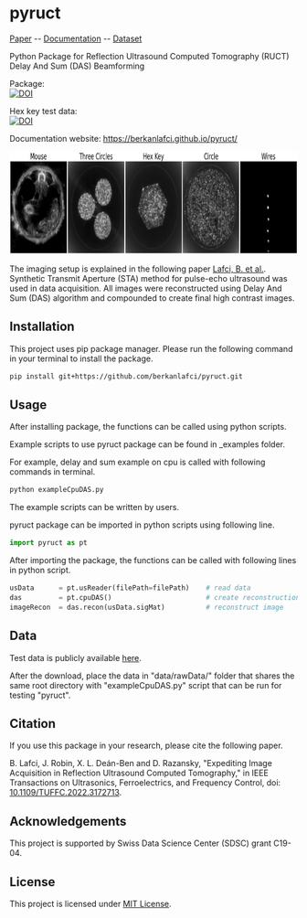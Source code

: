 pyruct
=======================================================

[Paper](https://ieeexplore.ieee.org/document/9768674) -- [Documentation](https://berkanlafci.github.io/pyruct/) -- [Dataset](https://doi.org/10.5281/zenodo.5599242)

Python Package for Reflection Ultrasound Computed Tomography (RUCT) Delay And Sum (DAS) Beamforming

Package:  
[![DOI](https://zenodo.org/badge/DOI/10.5281/zenodo.5599811.svg)](https://doi.org/10.5281/zenodo.5599811)

Hex key test data:  
[![DOI](https://zenodo.org/badge/DOI/10.5281/zenodo.5599242.svg)](https://doi.org/10.5281/zenodo.5599242)

Documentation website: https://berkanlafci.github.io/pyruct/ 

<img src="https://github.com/berkanlafci/pyruct/blob/main/docs/_img/readmeImage.png" width="1000" height="180">

The imaging setup is explained in the following paper [Lafci, B. et al.](https://ieeexplore.ieee.org/document/9768674). Synthetic Transmit Aperture (STA) method for pulse-echo ultrasound was used in data acquisition. All images were reconstructed using Delay And Sum (DAS) algorithm and compounded to create final high contrast images.

Installation
-------------------------------------------------------
This project uses pip package manager. Please run the following command in your terminal to install the package.
```bash
pip install git+https://github.com/berkanlafci/pyruct.git
```

Usage
-------------------------------------------------------
After installing package, the functions can be called using python scripts.

Example scripts to use pyruct package can be found in _examples folder.

For example, delay and sum example on cpu is called with following commands in terminal.
```bash
python exampleCpuDAS.py
```
The example scripts can be written by users.

pyruct package can be imported in python scripts using following line.
```python
import pyruct as pt
```
After importing the package, the functions can be called with following lines in python script.
```python
usData      = pt.usReader(filePath=filePath) 	# read data
das         = pt.cpuDAS()                      	# create reconstruction object
imageRecon  = das.recon(usData.sigMat)         	# reconstruct image
```

Data
-------------------------------------------------------
Test data is publicly available [here](https://doi.org/10.5281/zenodo.5599242).

After the download, place the data in "data/rawData/" folder that shares the same root directory with "exampleCpuDAS.py" script that can be run for testing "pyruct".

Citation
-------------------------------------------------------
If you use this package in your research, please cite the following paper.

B. Lafci, J. Robin, X. L. Deán-Ben and D. Razansky, "Expediting Image Acquisition in Reflection Ultrasound Computed Tomography," in IEEE Transactions on Ultrasonics, Ferroelectrics, and Frequency Control, doi: [10.1109/TUFFC.2022.3172713](https://ieeexplore.ieee.org/document/9768674).

Acknowledgements
-------------------------------------------------------
This project is supported by Swiss Data Science Center (SDSC) grant C19-04.

License
-------------------------------------------------------
This project is licensed under [MIT License](https://mit-license.org/).